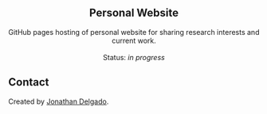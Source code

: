 <!-- Filename:      README.md -->
<!-- Author:        Jonathan Delgado -->
<!-- Description:   GitHub README -->

<!-- Header -->
<h2 align="center">Personal Website</h2>
  <p align="center">
    GitHub pages hosting of personal website for sharing research interests and current work.
    <br />
    <br />
    Status: <em>in progress</em>
  </p>
</div>

## Contact
Created by [Jonathan Delgado](https://jdelgado.net/).